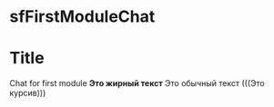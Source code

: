 # sfFirstModuleChat
Title
=====
Chat for first module
**Это жирный текст** Это обычный текст
(((Это курсив)))